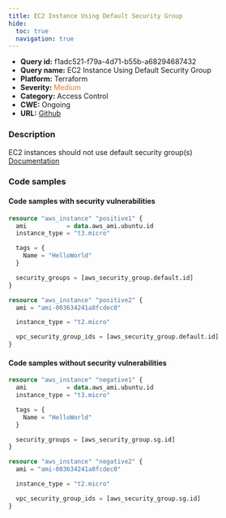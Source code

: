 ```yaml
---
title: EC2 Instance Using Default Security Group
hide:
  toc: true
  navigation: true
---
```


<style>
  .highlight .hll {
    background-color: #ff171742;
  }
  .md-content {
    max-width: 1100px;
    margin: 0 auto;
  }
</style>

-   **Query id:** f1adc521-f79a-4d71-b55b-a68294687432
-   **Query name:** EC2 Instance Using Default Security Group
-   **Platform:** Terraform
-   **Severity:** <span style="color:#ff7213">Medium</span>
-   **Category:** Access Control
-   **CWE:** Ongoing
-   **URL:** [Github](https://github.com/DataDog/kics/tree/master/assets/queries/terraform/aws/ec2_instance_using_default_security_group)

### Description
EC2 instances should not use default security group(s)<br>
[Documentation](https://registry.terraform.io/providers/hashicorp/aws/latest/docs/resources/instance#security_groups)

### Code samples
#### Code samples with security vulnerabilities
```tf title="Positive test num. 1 - tf file" hl_lines="9"
resource "aws_instance" "positive1" {
  ami           = data.aws_ami.ubuntu.id
  instance_type = "t3.micro"

  tags = {
    Name = "HelloWorld"
  }

  security_groups = [aws_security_group.default.id]
}

```
```tf title="Positive test num. 2 - tf file" hl_lines="6"
resource "aws_instance" "positive2" {
  ami = "ami-003634241a8fcdec0"

  instance_type = "t2.micro"

  vpc_security_group_ids = [aws_security_group.default.id]
}

```


#### Code samples without security vulnerabilities
```tf title="Negative test num. 1 - tf file"
resource "aws_instance" "negative1" {
  ami           = data.aws_ami.ubuntu.id
  instance_type = "t3.micro"

  tags = {
    Name = "HelloWorld"
  }

  security_groups = [aws_security_group.sg.id]
}

```
```tf title="Negative test num. 2 - tf file"
resource "aws_instance" "negative2" {
  ami = "ami-003634241a8fcdec0"

  instance_type = "t2.micro"

  vpc_security_group_ids = [aws_security_group.sg.id]
}

```
